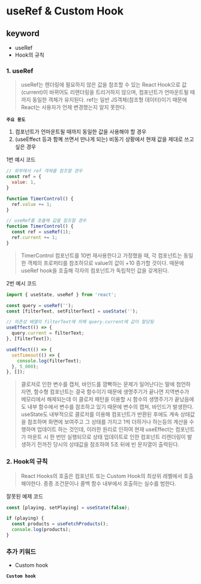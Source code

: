 # useRef & Custom Hook

## keyword

- useRef
- Hook의 규칙

### 1. useRef

> useRef는 렌더링에 필요하지 않은 값을 참조할 수 있는 React Hook으로
> 값(current)이 바뀌어도 리렌더링을 트리거하지 않으며, 컴포넌트가 언마운트될 때까지 동일한 객체가 유지된다.
> ref는 일반 JS객체(참조형 데이터)이기 때문에 React는 사용자가 언제 변경했는지 알지 못한다.

**`주요 용도`**

1. 컴포넌트가 언마운트될 때까지 동일한 값을 사용해야 할 경우
2. (useEffect 등과 함꼐 쓰면서 만나게 되는) 비동기 상황에서 현재 값을 제대로 쓰고 싶은 경우

1번 예시 코드

```jsx
// 외부에서 ref 객체를 참조할 경우
const ref = {
  value: 1,
}

function TimerControl() {
  ref.value += 1;
}

// useRef를 호출해 값을 참조할 경우
function TimerControl() {
  const ref = useRef(1);
  ref.current += 1;
}
```

> TimerControl 컴포넌트를 10번 재사용한다고 가정했을 때, 각 컴포넌트는 동일한 객체의 프로퍼티를 참조하므로 value의 값이 +10 증가할 것이다. 때문에 useRef hook을 호출해 각자의 컴포넌트가 독립적인 값을 갖게된다.

2번 예시 코드

```jsx
import { useState, useRef } from 'react';

const query = useRef('');
const [filterText, setFilterText] = useState('');

// 의존성 배열의 filterText에 의해 query.current에 값이 할당됨
useEffect(() => {
  query.current = filterText;
}, [filterText]);

useEffect(() => {
  setTimeout(() => {
    console.log(filterText);
  }, 5_000);
}, []);
```

> 클로저로 인한 변수를 캡처, 바인드를 깜빡하는 문제가 일어난다는 말에 첨언하자면, 함수형 컴포넌트는 결국 함수이기 때문에 생명주기가 끝나면 지역변수가 메모리에서 해제되는데 이 클로저 패턴을 이용할 시 함수의 생명주기가 끝났음에도 내부 함수에서 변수를 참조하고 있기 때문에 변수의 캡쳐, 바인드가 발생한다. useState도 내부적으로 클로저를 이용해 컴포넌트가 반환된 후에도 계속 상태값을 참조하며 화면에 보여주고 그 상태를 가지고 1씩 더하거나 하는등의 계산을 수행하며 업데이트 하는 것인데, 이러한 원리로 인하여 현재 useEffect는 컴포넌트가 마운트 시 한 번만 실행되므로 상태 업데이트로 인한 컴포넌트 리렌더링이 발생하기 전까진 당시의 상태값을 참조하여 5초 뒤에 빈 문자열이 출력된다.

### 2. Hook의 규칙

> React Hooks의 호출은 컴포넌트 또는 Custom Hook의 최상위 레벨에서 호출해야한다.
> 종종 조건문이나 콜백 함수 내부에서 호출하는 실수를 범한다.

잘못된 예제 코드

```jsx
const [playing, setPlaying] = useState(false);

if (playing) {
  const products = useFetchProducts();
  console.log(products);
}
```

### 추가 키워드

- Custom hook

**`Custom hook`**
